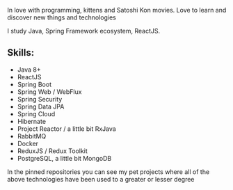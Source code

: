 In love with programming, kittens and Satoshi Kon movies. Love to learn and discover new things and technologies

I study Java, Spring Framework ecosystem, ReactJS.

## Skills:
- Java 8+
- ReactJS
- Spring Boot
- Spring Web / WebFlux
- Spring Security
- Spring Data JPA
- Spring Cloud
- Hibernate
- Project Reactor / a little bit RxJava
- RabbitMQ
- Docker
- ReduxJS / Redux Toolkit
- PostgreSQL, a little bit MongoDB

In the pinned repositories you can see my pet projects where all of the above technologies have been used to a greater or lesser degree
